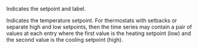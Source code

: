 Indicates the setpoint and label.

Indicates the temperature setpoint.  For thermostats with setbacks or separate high and low setpoints, then the time series may contain a pair of values at each entry where the first value is the heating setpoint (low) and the second value is the cooling setpoint (high).
